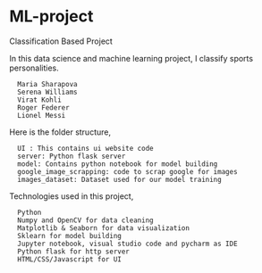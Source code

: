# ML-project
Classification Based Project

In this data science and machine learning project, I classify sports personalities.

      Maria Sharapova
      Serena Williams
      Virat Kohli
      Roger Federer
      Lionel Messi
      
Here is the folder structure,

      UI : This contains ui website code
      server: Python flask server
      model: Contains python notebook for model building
      google_image_scrapping: code to scrap google for images
      images_dataset: Dataset used for our model training
      
Technologies used in this project,

      Python
      Numpy and OpenCV for data cleaning
      Matplotlib & Seaborn for data visualization
      Sklearn for model building
      Jupyter notebook, visual studio code and pycharm as IDE
      Python flask for http server
      HTML/CSS/Javascript for UI
